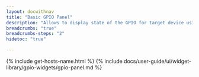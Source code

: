 ```yaml
---
layout: docwithnav
title: "Basic GPIO Panel"
description: "Allows to display state of the GPIO for target device using latest attribute values. You should set the label of the selected data key to GPIO pin number (e.g. '1') and use boolean values for widget to display the data."
breadcrumbs: "true"
breadcrumbs-steps: "2"
hidetoc: "true"

---
```

{% include get-hosts-name.html %}
{% include docs/user-guide/ui/widget-library/gpio-widgets/gpio-panel.md %}
